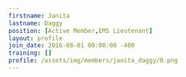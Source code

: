 ```yaml
---
firstname: Janita
lastname: Daggy
position: [Active Member,EMS Lieutenant]
layout: profile
join_date: 2016-08-01 00:00:00 -400
training: []
profile: /assets/img/members/janita_daggy/0.png
---
```


